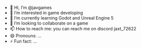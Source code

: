 - 👋 Hi, I’m @javgames
- 👀 I’m interested in game developing
- 🌱 I’m currently learning Godot and Unreal Engine 5
- 💞️ I’m looking to collaborate on a game
- 📫 How to reach me: you can reach me on discord jaxt_72622
- 😄 Pronouns: ...
- ⚡ Fun fact: ...

<!---
javgames/javgames is a ✨ special ✨ repository because its `README.md` (this file) appears on your GitHub profile.
You can click the Preview link to take a look at your changes.
--->
